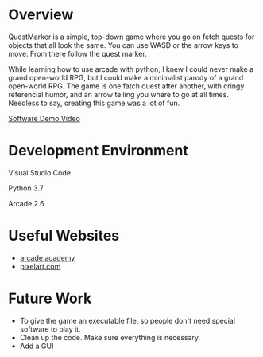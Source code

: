 # Overview
QuestMarker is a simple, top-down game where you go on fetch quests for objects that all look the same. You can use WASD or the arrow keys
to move. From there follow the quest marker.

While learning how to use arcade with python, I knew I could never make a grand open-world RPG, but I could make a minimalist parody of 
a grand open-world RPG. The game is one fatch quest after another, with cringy referencial humor, and an arrow telling you where to go at
all times. Needless to say, creating this game was a lot of fun.

[Software Demo Video](https://youtu.be/9bjV2IWqbDo)

# Development Environment

Visual Studio Code

Python 3.7

Arcade 2.6

# Useful Websites

* [arcade.academy](https://api.arcade.academy/en/latest/index.html)
* [pixelart.com](https://www.pixilart.com/draw)

# Future Work

* To give the game an executable file, so people don't need special software to play it.
* Clean up the code. Make sure everything is necessary.
* Add a GUI
